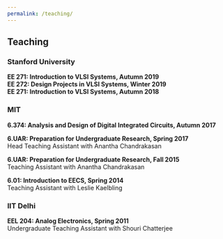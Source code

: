 ```yaml
---
permalink: /teaching/
---
```


## Teaching

### Stanford University
**EE 271: Introduction to VLSI Systems, Autumn 2019**  
**EE 272: Design Projects in VLSI Systems, Winter 2019**  
**EE 271: Introduction to VLSI Systems, Autumn 2018**  

### MIT
**6.374: Analysis and Design of Digital Integrated Circuits, Autumn 2017**  

**6.UAR: Preparation for Undergraduate Research, Spring 2017**  
Head Teaching Assistant with Anantha Chandrakasan

**6.UAR: Preparation for Undergraduate Research, Fall 2015**  
Teaching Assistant with Anantha Chandrakasan

**6.01: Introduction to EECS, Spring 2014**  
Teaching Assistant with Leslie Kaelbling

### IIT Delhi
**EEL 204: Analog Electronics, Spring 2011**  
Undergraduate Teaching Assistant with Shouri Chatterjee
